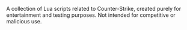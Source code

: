 A collection of Lua scripts related to Counter-Strike, created purely for entertainment and testing purposes. Not intended for competitive or malicious use.
